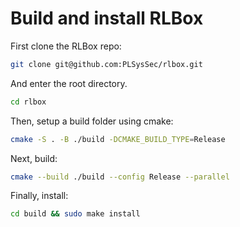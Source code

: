 # Build and install RLBox

First clone the RLBox repo:

```bash
git clone git@github.com:PLSysSec/rlbox.git
```
And enter the root directory.

```bash
cd rlbox
```

Then, setup a build folder using cmake:

```bash
cmake -S . -B ./build -DCMAKE_BUILD_TYPE=Release
```

Next, build:

```bash
cmake --build ./build --config Release --parallel
```

Finally, install:

```bash
cd build && sudo make install
```
